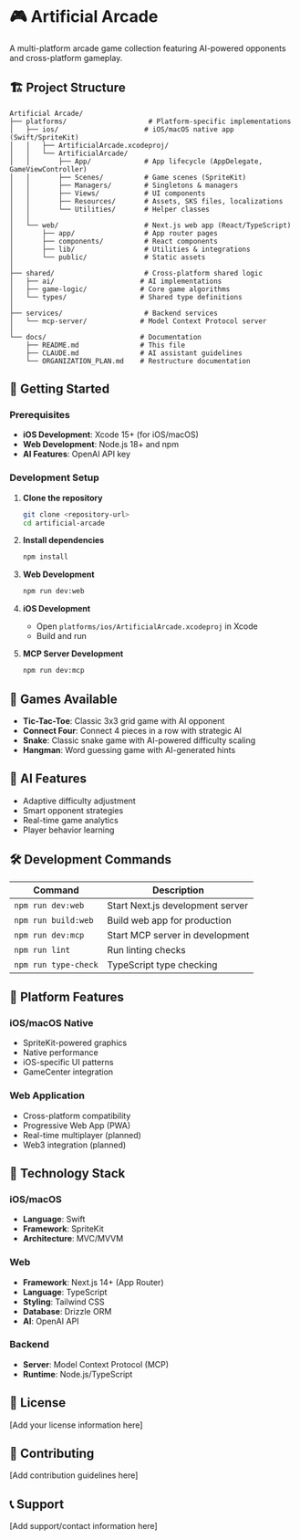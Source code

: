 # 🎮 Artificial Arcade

A multi-platform arcade game collection featuring AI-powered opponents and cross-platform gameplay.

## 🏗️ Project Structure

```
Artificial Arcade/
├── platforms/                    # Platform-specific implementations
│   ├── ios/                     # iOS/macOS native app (Swift/SpriteKit)
│   │   ├── ArtificialArcade.xcodeproj/
│   │   └── ArtificialArcade/
│   │       ├── App/             # App lifecycle (AppDelegate, GameViewController)
│   │       ├── Scenes/          # Game scenes (SpriteKit)
│   │       ├── Managers/        # Singletons & managers
│   │       ├── Views/           # UI components
│   │       ├── Resources/       # Assets, SKS files, localizations
│   │       └── Utilities/       # Helper classes
│   │
│   └── web/                     # Next.js web app (React/TypeScript)
│       ├── app/                 # App router pages
│       ├── components/          # React components
│       ├── lib/                 # Utilities & integrations
│       └── public/              # Static assets
│
├── shared/                      # Cross-platform shared logic
│   ├── ai/                     # AI implementations
│   ├── game-logic/             # Core game algorithms
│   └── types/                  # Shared type definitions
│
├── services/                    # Backend services
│   └── mcp-server/             # Model Context Protocol server
│
└── docs/                       # Documentation
    ├── README.md               # This file
    ├── CLAUDE.md               # AI assistant guidelines
    └── ORGANIZATION_PLAN.md    # Restructure documentation
```

## 🚀 Getting Started

### Prerequisites

- **iOS Development**: Xcode 15+ (for iOS/macOS)
- **Web Development**: Node.js 18+ and npm
- **AI Features**: OpenAI API key

### Development Setup

1. **Clone the repository**
   ```bash
   git clone <repository-url>
   cd artificial-arcade
   ```

2. **Install dependencies**
   ```bash
   npm install
   ```

3. **Web Development**
   ```bash
   npm run dev:web
   ```

4. **iOS Development**
   - Open `platforms/ios/ArtificialArcade.xcodeproj` in Xcode
   - Build and run

5. **MCP Server Development**
   ```bash
   npm run dev:mcp
   ```

## 🎯 Games Available

- **Tic-Tac-Toe**: Classic 3x3 grid game with AI opponent
- **Connect Four**: Connect 4 pieces in a row with strategic AI
- **Snake**: Classic snake game with AI-powered difficulty scaling
- **Hangman**: Word guessing game with AI-generated hints

## 🤖 AI Features

- Adaptive difficulty adjustment
- Smart opponent strategies
- Real-time game analytics
- Player behavior learning

## 🛠️ Development Commands

| Command | Description |
|---------|-------------|
| `npm run dev:web` | Start Next.js development server |
| `npm run build:web` | Build web app for production |
| `npm run dev:mcp` | Start MCP server in development |
| `npm run lint` | Run linting checks |
| `npm run type-check` | TypeScript type checking |

## 📱 Platform Features

### iOS/macOS Native
- SpriteKit-powered graphics
- Native performance
- iOS-specific UI patterns
- GameCenter integration

### Web Application
- Cross-platform compatibility
- Progressive Web App (PWA)
- Real-time multiplayer (planned)
- Web3 integration (planned)

## 🔧 Technology Stack

### iOS/macOS
- **Language**: Swift
- **Framework**: SpriteKit
- **Architecture**: MVC/MVVM

### Web
- **Framework**: Next.js 14+ (App Router)
- **Language**: TypeScript
- **Styling**: Tailwind CSS
- **Database**: Drizzle ORM
- **AI**: OpenAI API

### Backend
- **Server**: Model Context Protocol (MCP)
- **Runtime**: Node.js/TypeScript

## 📄 License

[Add your license information here]

## 🤝 Contributing

[Add contribution guidelines here]

## 📞 Support

[Add support/contact information here]
